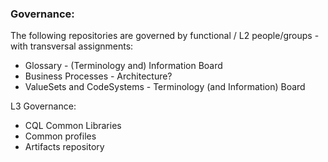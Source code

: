 ### Governance: 


The following repositories are governed by functional / L2 people/groups - with transversal assignments:
* Glossary - (Terminology and) Information Board
* Business Processes - Architecture?
* ValueSets and CodeSystems - Terminology (and Information) Board


L3 Governance:
* CQL Common Libraries
* Common profiles
* Artifacts repository

